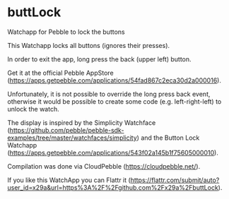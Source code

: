# buttLock
Watchapp for Pebble to lock the buttons

This Watchapp locks all buttons (ignores their presses).

In order to exit the app, long press the back (upper left) button.

Get it at the official Pebble AppStore (https://apps.getpebble.com/applications/54fad867c2eca30d2a000016).

Unfortunately, it is not possible to override the long press back event, otherwise it would be possible to create some code (e.g. left-right-left) to unlock the watch.

The display is inspired by the Simplicity Watchface (https://github.com/pebble/pebble-sdk-examples/tree/master/watchfaces/simplicity) and the Button Lock Watchapp (https://apps.getpebble.com/applications/543f02a145b1f75605000010).

Compilation was done via CloudPebble (https://cloudpebble.net/).

If you like this WatchApp you can Flattr it (https://flattr.com/submit/auto?user_id=x29a&url=https%3A%2F%2Fgithub.com%2Fx29a%2FbuttLock).
